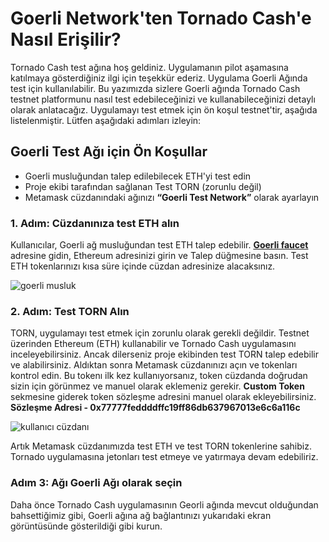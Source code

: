 # Goerli Network'ten Tornado Cash'e Nasıl Erişilir?
Tornado Cash test ağına hoş geldiniz. Uygulamanın pilot aşamasına katılmaya gösterdiğiniz ilgi için teşekkür ederiz. Uygulama Goerli Ağında test için kullanılabilir. Bu yazımızda sizlere Goerli ağında Tornado Cash testnet platformunu nasıl test edebileceğinizi ve kullanabileceğinizi detaylı olarak anlatacağız.
Uygulamayı test etmek için ön koşul testnet'tir, aşağıda listelenmiştir. Lütfen aşağıdaki adımları izleyin:


## Goerli Test Ağı için Ön Koşullar

- Goerli musluğundan talep edilebilecek ETH'yi test edin
- Proje ekibi tarafından sağlanan Test TORN (zorunlu değil)
- Metamask cüzdanındaki ağınızı **“Goerli Test Network”** olarak ayarlayın

### 1. Adım: Cüzdanınıza test ETH alın
Kullanıcılar, Goerli ağ musluğundan test ETH talep edebilir.
**[Goerli faucet](https://goerli-faucet.slock.it/)** adresine gidin, Ethereum adresinizi girin ve Talep düğmesine basın. Test ETH tokenlarınızı kısa süre içinde cüzdan adresinize alacaksınız.

![goerli musluk](https://siasky.net/XADTOSmJfX6bQVhZ5-ZRivkzCPloyiHLHdShM8wsZNxM1Q)

### 2. Adım: Test TORN Alın
TORN, uygulamayı test etmek için zorunlu olarak gerekli değildir. Testnet üzerinden Ethereum (ETH) kullanabilir ve Tornado Cash uygulamasını inceleyebilirsiniz.
Ancak dilerseniz proje ekibinden test TORN talep edebilir ve alabilirsiniz. Aldıktan sonra Metamask cüzdanınızı açın ve tokenları kontrol edin.
Bu tokenı ilk kez kullanıyorsanız, token cüzdanda doğrudan sizin için görünmez ve manuel olarak eklemeniz gerekir. **Custom Token** sekmesine giderek token sözleşme adresini manuel olarak ekleyebilirsiniz.
**Sözleşme Adresi - 0x77777feddddffc19ff86db637967013e6c6a116c**

![kullanıcı cüzdanı](https://siasky.net/TAD5yMM_XuB3BGv0jP0plWg01qrMSgOeivR4N_7KOOVL7g)

Artık Metamask cüzdanımızda test ETH ve test TORN tokenlerine sahibiz. Tornado uygulamasına jetonları test etmeye ve yatırmaya devam edebiliriz.

### Adım 3: Ağı Goerli Ağı olarak seçin
Daha önce Tornado Cash uygulamasının Georli ağında mevcut olduğundan bahsettiğimiz gibi, Goerli ağına ağ bağlantınızı yukarıdaki ekran görüntüsünde gösterildiği gibi kurun. [](https://)
